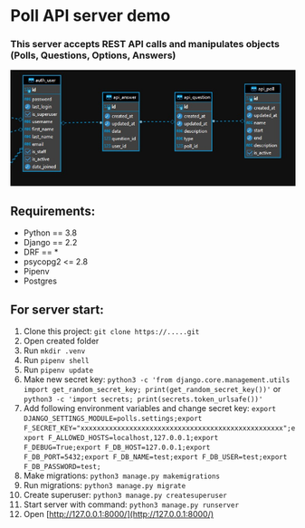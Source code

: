 # Poll API server demo

### This server accepts REST API calls and manipulates objects (Polls, Questions, Options, Answers)

![alt text](db_diagram.jpg)

## Requirements:
- Python == 3.8
- Django == 2.2
- DRF == *
- psycopg2 <= 2.8
- Pipenv
- Postgres


## For server start:
1. Clone this project:
`git clone https://.....git`
2. Open created folder
3. Run `mkdir .venv`
4. Run `pipenv shell`
5. Run `pipenv update`
6. Make new secret key: 
`python3 -c 'from django.core.management.utils import get_random_secret_key; print(get_random_secret_key())'`
or
`python3 -c 'import secrets; print(secrets.token_urlsafe())'`
7. Add following environment variables and change secret key: 
`export DJANGO_SETTINGS_MODULE=polls.settings;export F_SECRET_KEY="xxxxxxxxxxxxxxxxxxxxxxxxxxxxxxxxxxxxxxxxxxxxxxxxxx";export F_ALLOWED_HOSTS=localhost,127.0.0.1;export F_DEBUG=True;export F_DB_HOST=127.0.0.1;export F_DB_PORT=5432;export F_DB_NAME=test;export F_DB_USER=test;export F_DB_PASSWORD=test;`
8. Make migrations:
`python3 manage.py makemigrations`
9. Run migrations:
`python3 manage.py migrate`
10. Create superuser:
`python3 manage.py createsuperuser`
11. Start server with command:
`python3 manage.py runserver`
12. Open [http://127.0.0.1:8000/](http://127.0.0.1:8000/)